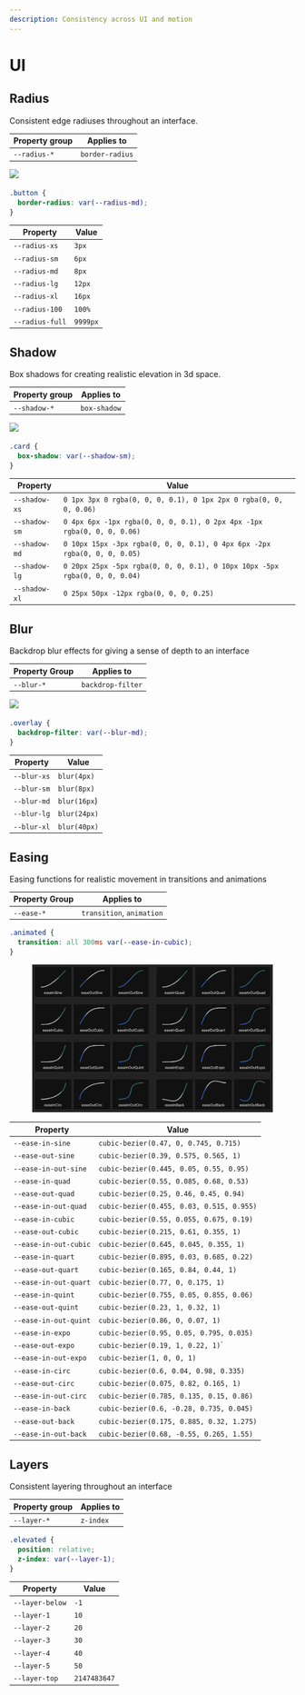 ```yaml
---
description: Consistency across UI and motion
---
```


# UI

## Radius

Consistent edge radiuses throughout an interface.

| Property group | Applies to      |
| -------------- | --------------- |
| `--radius-*`   | `border-radius` |

![](../.gitbook/assets/borders.svg)

```css
.button {
  border-radius: var(--radius-md);
}
```

| Property        | Value    |
| --------------- | -------- |
| `--radius-xs`   | `3px`    |
| `--radius-sm`   | `6px`    |
| `--radius-md`   | `8px`    |
| `--radius-lg`   | `12px`   |
| `--radius-xl`   | `16px`   |
| `--radius-100`  | `100%`   |
| `--radius-full` | `9999px` |

## Shadow

Box shadows for creating realistic elevation in 3d space.

| Property group | Applies to   |
| -------------- | ------------ |
| `--shadow-*`   | `box-shadow` |

![](../.gitbook/assets/Shadows.png)

```css
.card {
  box-shadow: var(--shadow-sm);
}
```

| Property      | Value                                                                       |
| ------------- | --------------------------------------------------------------------------- |
| `--shadow-xs` | `0 1px 3px 0 rgba(0, 0, 0, 0.1), 0 1px 2px 0 rgba(0, 0, 0, 0.06)`           |
| `--shadow-sm` | `0 4px 6px -1px rgba(0, 0, 0, 0.1), 0 2px 4px -1px rgba(0, 0, 0, 0.06)`     |
| `--shadow-md` | `0 10px 15px -3px rgba(0, 0, 0, 0.1), 0 4px 6px -2px rgba(0, 0, 0, 0.05)`   |
| `--shadow-lg` | `0 20px 25px -5px rgba(0, 0, 0, 0.1), 0 10px 10px -5px rgba(0, 0, 0, 0.04)` |
| `--shadow-xl` | `0 25px 50px -12px rgba(0, 0, 0, 0.25)`                                     |

## Blur

Backdrop blur effects for giving a sense of depth to an interface

| Property Group | Applies to        |
| -------------- | ----------------- |
| `--blur-*`     | `backdrop-filter` |

![](<../.gitbook/assets/blur (1).jpg>)

```css
.overlay {
  backdrop-filter: var(--blur-md);
}
```

| Property    | Value        |
| ----------- | ------------ |
| `--blur-xs` | `blur(4px)`  |
| `--blur-sm` | `blur(8px)`  |
| `--blur-md` | `blur(16px`) |
| `--blur-lg` | `blur(24px)` |
| `--blur-xl` | `blur(40px)` |

## Easing

Easing functions for realistic movement in transitions and animations

| Property Group | Applies to                |
| -------------- | ------------------------- |
| `--ease-*`     | `transition`, `animation` |

```css
.animated {
  transition: all 300ms var(--ease-in-cubic);
}
```

<figure><img src="../.gitbook/assets/Screen Shot 2022-09-17 at 10.46.29 PM.png" alt=""><figcaption></figcaption></figure>

| Property              | Value                                     |
| --------------------- | ----------------------------------------- |
| `--ease-in-sine`      | `cubic-bezier(0.47, 0, 0.745, 0.715)`     |
| `--ease-out-sine`     | `cubic-bezier(0.39, 0.575, 0.565, 1)`     |
| `--ease-in-out-sine`  | `cubic-bezier(0.445, 0.05, 0.55, 0.95)`   |
| `--ease-in-quad`      | `cubic-bezier(0.55, 0.085, 0.68, 0.53)`   |
| `--ease-out-quad`     | `cubic-bezier(0.25, 0.46, 0.45, 0.94)`    |
| `--ease-in-out-quad`  | `cubic-bezier(0.455, 0.03, 0.515, 0.955)` |
| `--ease-in-cubic`     | `cubic-bezier(0.55, 0.055, 0.675, 0.19)`  |
| `--ease-out-cubic`    | `cubic-bezier(0.215, 0.61, 0.355, 1)`     |
| `--ease-in-out-cubic` | `cubic-bezier(0.645, 0.045, 0.355, 1)`    |
| `--ease-in-quart`     | `cubic-bezier(0.895, 0.03, 0.685, 0.22)`  |
| `--ease-out-quart`    | `cubic-bezier(0.165, 0.84, 0.44, 1)`      |
| `--ease-in-out-quart` | `cubic-bezier(0.77, 0, 0.175, 1)`         |
| `--ease-in-quint`     | `cubic-bezier(0.755, 0.05, 0.855, 0.06)`  |
| `--ease-out-quint`    | `cubic-bezier(0.23, 1, 0.32, 1)`          |
| `--ease-in-out-quint` | `cubic-bezier(0.86, 0, 0.07, 1)`          |
| `--ease-in-expo`      | `cubic-bezier(0.95, 0.05, 0.795, 0.035)`  |
| `--ease-out-expo`     | `cubic-bezier(0.19, 1, 0.22, 1)`\`        |
| `--ease-in-out-expo`  | `cubic-bezier(1, 0, 0, 1)`                |
| `--ease-in-circ`      | `cubic-bezier(0.6, 0.04, 0.98, 0.335)`    |
| `--ease-out-circ`     | `cubic-bezier(0.075, 0.82, 0.165, 1)`     |
| `--ease-in-out-circ`  | `cubic-bezier(0.785, 0.135, 0.15, 0.86)`  |
| `--ease-in-back`      | `cubic-bezier(0.6, -0.28, 0.735, 0.045)`  |
| `--ease-out-back`     | `cubic-bezier(0.175, 0.885, 0.32, 1.275)` |
| `--ease-in-out-back`  | `cubic-bezier(0.68, -0.55, 0.265, 1.55)`  |

## Layers

Consistent layering throughout an interface

| Property group | Applies to |
| -------------- | ---------- |
| `--layer-*`    | `z-index`  |

```css
.elevated {
  position: relative;
  z-index: var(--layer-1);
}
```

| Property        | Value        |
| --------------- | ------------ |
| `--layer-below` | `-1`         |
| `--layer-1`     | `10`         |
| `--layer-2`     | `20`         |
| `--layer-3`     | `30`         |
| `--layer-4`     | `40`         |
| `--layer-5`     | `50`         |
| `--layer-top`   | `2147483647` |
